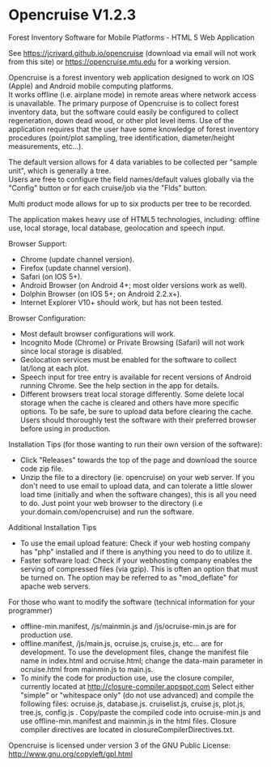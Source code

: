 Opencruise V1.2.3
===============

Forest Inventory Software for Mobile Platforms - HTML 5 Web Application

See https://jcrivard.github.io/opencruise  (download via email will not work from this site)
or  https://opencruise.mtu.edu for a working version.

Opencruise is a forest inventory web application designed to work on IOS (Apple) and Android mobile computing platforms.  
It works offline (i.e. airplane mode) in remote areas where network access is unavailable.  The primary purpose of Opencruise
 is to collect forest inventory data, but the software could easily be configured to collect regeneration,
 down dead wood, or other plot level items.  Use of the application requires that the user have some knowledge
 of forest inventory procedures (point/plot sampling, tree identification, diameter/height measurements, etc...).
 
The default version allows for 4 data variables to be collected per "sample unit", which is generally a tree.  
Users are free to configure the field names/default values globally via the "Config" button or for each cruise/job
via the "Flds" button.

Multi product mode allows for up to six products per tree to be recorded.  
 
The application makes heavy use of HTML5 technologies, including:  offline use,
 local storage, local database, geolocation and speech input.  

Browser Support: 
* Chrome (update channel version).
* Firefox (update channel version).
* Safari (on IOS 5+). 
* Android Browser (on Android 4+; most older versions work as well).
* Dolphin Browser (on IOS 5+; on Android 2.2.x+).
* Internet Explorer V10+ should work, but has not been tested.

Browser Configuration:
* Most default browser configurations will work.
* Incognito Mode (Chrome) or Private Browsing (Safari) will not work since local storage is disabled.
* Geolocation services must be enabled for the software to collect lat/long at each plot.
* Speech input for tree entry is available for recent versions of Android running Chrome.  See the help section in the app for details.
* Different browsers treat local storage differently.  Some delete local storage when the cache is cleared
and others have more specific options.  To be safe, be sure to upload data before clearing the cache.  Users 
should thoroughly test the software with their preferred browser before using in production. 

Installation Tips (for those wanting to run their own version of the software): 
* Click "Releases" towards the top of the page and download the source code zip file.
* Unzip the file to a directory (ie. opencruise) on your web server.  If you don't need to use email to upload data, and can
tolerate a little slower load time (initially and when the software changes), this is all you need to do.
Just point your web browser to the directory (i.e your.domain.com/opencruise) and run the software.

Additional Installation Tips
* To use the email upload feature:  Check if your web hosting company has "php" installed and if there
is anything you need to do to utilize it.
* Faster software load:  Check if your webhosting company enables the serving of compressed files (via gzip).
This is often an option that must be turned on.  The option may be referred to as "mod_deflate" for apache web servers.

For those who want to modify the software (technical information for your programmer)
* offline-min.manifest, /js/mainmin.js and /js/ocruise-min.js are for production use.
* offline.manifest, /js/main.js, ocruise.js, cruise.js, etc... are for development.  To use the development
files, change the manifest file name in index.html and ocruise.html; change the data-main parameter in 
ocruise.html from mainmin.js to main.js.
* To minify the code for production use, use the closure compiler, currently located at http://closure-compiler.appspot.com
Select either "simple" or "whitespace only" (do not use advanced) and compile the following files:
ocruise.js, database.js. cruiselist.js, cruise.js, plot.js, tree.js, config.js .  Copy/paste the compiled code into
ocruise-min.js and use offline-min.manifest and mainmin.js in the html files.  Closure compiler directives are located
in closureCompilerDirectives.txt.
  
Opencruise is licensed under version 3 of the GNU Public License:  http://www.gnu.org/copyleft/gpl.html